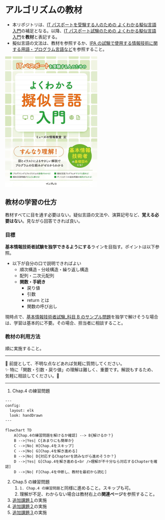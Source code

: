 # アルゴリズムの教材

- 本リポジトリは、[IT パスポートを受験する人のための よくわかる擬似言語入門](https://www.amazon.co.jp/dp/B0CHRR6X39)の補足となる。以降、[IT パスポート試験のための よくわかる擬似言語入門](https://www.amazon.co.jp/dp/B0CHRR6X39)を**教材**と表記する。
- 擬似言語の文法は、教材を参照するか、[IPA の試験で使用する情報技術に関する用語・プログラム言語など](https://www.ipa.go.jp/shiken/syllabus/ps6vr7000000i9dp-att/shiken_yougo_ver5_0.pdf)を参照すること。

<img src="img/20241120135447.png" width="300" alt="20241120135447">

<div style="page-break-before:always"></div>

## 教材の学習の仕方

教材すべてに目を通す必要はない。疑似言語の文法や、演算記号など、**覚える必要はない**。見ながら回答できれば良い。

### 目標

**基本情報技術者試験を独学できるようにする**ラインを目指す。ポイントは以下参照。

- 以下が自分の口で説明できればよい
  - 順次構造・分岐構造・繰り返し構造
  - 配列・二次元配列
  - **関数・手続き**
    - 戻り値
    - 引数
    - return とは
    - 関数の呼び出し

現時点で、[基本情報技術者試験\_科目 B のサンプル問題](https://www.ipa.go.jp/shiken/syllabus/ps6vr7000000oett-att/fe_kamoku_b_sample.pdf)を独学で解けそうな場合は、学習は基本的に不要。その場合、担当者に相談すること。

### 教材の利用方法

順に実施すること。

---

🌟 前提として、不明な点などあれば気軽に質問してください。<br />
✨ 特に「関数・引数・戻り値」の理解は難しく、重要です。解説もするため、気軽に相談してください。💬

---

1. Chap.4 の練習問題

```mermaid
---
config:
  layout: elk
  look: handDrawn
---

flowchart TD
    A[Chap.4の練習問題を解けるか確認] --> B{解けるか？}
    B -->|Yes| C{あまりにも簡単か}
    C -->|No| H[Chap.4をスキップ]
    C -->|No| G[Chap.4を解き進める]
    B -->|No| D{対応するChapterを読みながら進めそうか？}
    D -->|Yes| G[Chap.4を解き進める<br />理解が不十分なら対応するChapterを確認]
    D -->|No| F[Chap.4を中断し、教材を最初から読む]
```

2. Chap.5 の練習問題
    1.  `1. Chap.4 の練習問題`と同様に進めること。スキップも可。
    2.  理解が不足、わからない場合は教材右上の**関連ページ**を参照すること。
3.  [追加課題１](practice1/README.pdf)の実施
4.  [追加課題２](practice2/README.pdf)の実施
5.  [追加課題３](practice3/README.pdf)の実施
